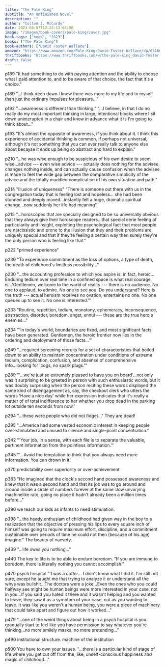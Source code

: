 ```yaml
---
title: "The Pale King"
subtitle: "An Unfinished Novel"
description: ""
author: "Colton J. McCurdy"
date: 2023-08-07T12:22:13-04:00
image: "/images/book-covers/pale-king/cover.jpg"
book-tags: ["book", "2023"]
books: ["The Pale King"]
book-authors: ["David Foster Wallace"]
amazon: "https://www.amazon.com/Pale-King-David-Foster-Wallace/dp/0316074225"
thriftbooks: "https://www.thriftbooks.com/w/the-pale-king_david-foster-wallace/263252/"
draft: false
---
```


p189 "It had something to do with paying attention and the ability to choose what
I paid attention to, and to be aware of that choice, the fact that it's a choice."

p189 "...I think deep down I knew there was more to my life and to myself than
just the ordinary impulses for pleasure..."

p192 "...awareness is different than thinking." "...I believe, in that I do no really
do my most important thinking in large, intentional blocks where I sit down
uninterupted in a chair and know in advance what it is I'm going to think about..."

p193 "It's almost the opposite of awareness, if you think about it. I think this
experience of accidental thinking is common, if perhaps not universal, although
it's not something that you can ever really talk to anyone else about becayse it ends
up being so abstract and hard to explain."

p210 "...he was wise enough to be suspicious of his own desire to seem wise...advice
--- even wise advice --- actually does nothing for the advisee, changes nothing
inside, and can actually cause confusion when the advisee is made to feel the wide gap between
the comparative simplicity of the advice and the totally muddled complication of
his own situation and path."

p214 "Illusion of uniqueness"
"There is someone out there with us in the congregation today that is feeling lost
and hopeless... she had been stunned and deeply moved...instantly felt a huge,
dramatic spiritual change...now suddenly her life had meaning"

p215 "...horoscopes that are specially designed to be so universally obvious that they always
give their horoscope readers...that special eerie feeling of particularity and insight,
exploiting the psychological fact that most people are narcissistic and prone to the
illusion that they and their problems are uniquely special and that if they're feeling
a certain way then surely they're the only person who is feeling like that."

p222 "primed experience"

p230 "To experience commitment as the loss of options, a type of death, the death
of childhood's limitless possibility..."

p230 "...the accounting profession to which you aspire is, in fact, heroic...
Enduring tedium over real time in a confined space is what real courage is...'Gentlemen,
welcome to the world of reality --- there is no audience. No one to applaud, to
admire. No one to see you. Do you understand? Here is the truth --- actual heroism
receives no ovation, entertains no one. No one queues up to see it. No one is interested.'"

p233 "Routine, repetition, tedium, monotony, ephemeracy, inconsequence, abstraction,
disorder, boredom, angst, ennui --- these are the true hero's enemies..."

p234 "'In today's world, boundaries are fixed, and most significant facts have
been generated. Gentlemen, the heroic frontier now lies in the ordering and deployment
of those facts...'"

p249 "...required screening recruits for a set of characteristics that boiled down
to an ability to maintain concentration under conditions of extreme tedium, complication,
confusion, and absense of comprehensive info...looking for 'cogs, no spark plugs.'"

p289 "'...we're just so extremely pleased to have you on board'...not only was
it surprising to be greeted in person with such enthusiastic words, but it was
doubly surprising when the person reciting these words displayed the same kind of
disengagement as, say, the checkout clerk who utters the words 'Have a nice day'
while her expression indicates that it's really a matter of of total indifference
to her whether you drop dead in the parking lot outside ten seconds from now."

p294 "...these were people who did not fidget..." They are dead!

p295 "...America had some vested economic interest in keeping people over-stimulated
and unused to silence and single-point concentration."

p342 "'Your job, in a sense, with each file is to separate the valuable, pertinent
information from the pointless information.'"

p345 "'...Avoid the temptation to think that you always need more information. You
can drown in it.'

p370 predictability over superiority or over-achievement

p383 "He imagined that the clock's second hand possessed awareness and knew that
it was a second hand and that its job was to go around and around inside a circle
of numbers forever at the same slow unvarying machinelike rate, going no place it
hadn't already been a million times before..."

p390 we teach our kids as infants to need stimulation.

p398 "...the heady enthusiam of childhood had given way in the boy to a realization
that the objective of pressing his lips to every square inch of himself was going
to require maximum effort, discipline, and a commitment sustainable over periods
of time he could not then (because of his age) imagine." The beauty of naevety.

p439 "...life owes you nothing..."

p440 The key to life is to be able to endure boredom. "If you are immune to boredom,
there is literally nothing you cannot accomplish."

p470 psych hospital "'I was a _cutter_... I didn't know what I did it. I'm still
not sure, except he taught me that trying to analyze it or understand all the whys
was bullshit...The doctors were a joke...Even the ones who you could halfway see
might be human beings were more interested in your case, not in you...If you said
you hated it there and it wasn't helping and you wanted to leave, they saw it as
a symptom of your case, not as you wanting to leave. It was like you weren't a human
being, you were a piece of machinery that could take apart and figure out how it
worked..."

p479 "...one of the weird things about being in a psych hospital is you gradually
start to feel like you have permission to say whatever you're thinking...no more
smilely masks, no more pretending..."

p490 institutional structure. machine of the institution

p500 You have to own your issues. "...there is a particular kind of stage of life where
you get cut off from the, like, unself-conscious happiness and magic of childhood..."
